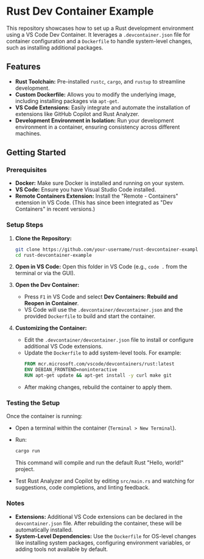 
# Rust Dev Container Example

This repository showcases how to set up a Rust development environment using a VS Code Dev Container. It leverages a `.devcontainer.json` file for container configuration and a `Dockerfile` to handle system-level changes, such as installing additional packages.

## Features

- **Rust Toolchain:** Pre-installed `rustc`, `cargo`, and `rustup` to streamline development.
- **Custom Dockerfile:** Allows you to modify the underlying image, including installing packages via `apt-get`.
- **VS Code Extensions:** Easily integrate and automate the installation of extensions like GitHub Copilot and Rust Analyzer.
- **Development Environment in Isolation:** Run your development environment in a container, ensuring consistency across different machines.

## Getting Started

### Prerequisites

- **Docker:** Make sure Docker is installed and running on your system.
- **VS Code:** Ensure you have Visual Studio Code installed.
- **Remote Containers Extension:** Install the "Remote - Containers" extension in VS Code. (This has since been integrated as "Dev Containers" in recent versions.)

### Setup Steps

1. **Clone the Repository:**
   ```bash
   git clone https://github.com/your-username/rust-devcontainer-example.git
   cd rust-devcontainer-example
   ```

2. **Open in VS Code:**
   Open this folder in VS Code (e.g., `code .` from the terminal or via the GUI).

3. **Open the Dev Container:**
   - Press `F1` in VS Code and select **Dev Containers: Rebuild and Reopen in Container**.
   - VS Code will use the `.devcontainer/devcontainer.json` and the provided `Dockerfile` to build and start the container.

4. **Customizing the Container:**
   - Edit the `.devcontainer/devcontainer.json` file to install or configure additional VS Code extensions.
   - Update the `Dockerfile` to add system-level tools. For example:
     ```dockerfile
     FROM mcr.microsoft.com/vscode/devcontainers/rust:latest
     ENV DEBIAN_FRONTEND=noninteractive
     RUN apt-get update && apt-get install -y curl make git
     ```
   - After making changes, rebuild the container to apply them.

### Testing the Setup

Once the container is running:

- Open a terminal within the container (`Terminal > New Terminal`).
- Run:
  ```bash
  cargo run
  ```
  This command will compile and run the default Rust "Hello, world!" project.
  
- Test Rust Analyzer and Copilot by editing `src/main.rs` and watching for suggestions, code completions, and linting feedback.

### Notes

- **Extensions:** Additional VS Code extensions can be declared in the `devcontainer.json` file. After rebuilding the container, these will be automatically installed.
- **System-Level Dependencies:** Use the `Dockerfile` for OS-level changes like installing system packages, configuring environment variables, or adding tools not available by default.

